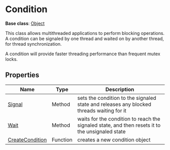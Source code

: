 # Condition

**Base class**: [Object](Object.md)

This class allows multithreaded applications to perform blocking operations. A condition can be signaled by one thread and waited on by another thread, for thread synchronization.

A condition will provide faster threading performance than frequent mutex locks.

## Properties

| Name | Type | Description |
|---|---|---|
| [Signal](Condition_Signal.md) | Method | sets the condition to the signaled state and releases any blocked threads waiting for it |
| [Wait](Condition_Wait.md) | Method | waits for the condition to reach the signaled state, and then resets it to the unsignaled state |
| [CreateCondition](CreateCondition.md) | Function | creates a new condition object |
